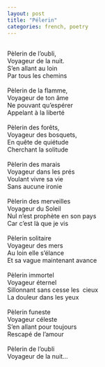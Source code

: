 ```yaml
---
layout: post
title: "Pélerin"
categories: french, poetry
---
```

   
Pèlerin de l’oubli,  
Voyageur de la nuit.  
S’en allant au loin  
Par tous les chemins  
   
Pèlerin de la flamme,  
Voyageur de ton âme   
Ne pouvant qu’espérer  
Appelant à la liberté  
   
Pèlerin des forêts,   
Voyageur des bosquets,  
En quête de quiétude  
Cherchant la solitude  
   
Pèlerin des marais   
Voyageur dans les prés  
Voulant vivre sa vie  
Sans aucune ironie  
   
Pèlerin des merveilles  
Voyageur du Soleil  
Nul n’est prophète en son pays  
Car c’est là que je vis  
   
Pèlerin solitaire  
Voyageur des mers  
Au loin elle s’élance  
Et sa vague maintenant avance  
   
Pèlerin immortel  
Voyageur éternel  
Sillonnant sans cesse les  cieux  
La douleur dans les yeux  
   
Pèlerin funeste  
Voyageur céleste  
S’en allant pour toujours   
Rescapé de l’amour  
   
Pèlerin de l’oubli  
Voyageur de la nuit…  